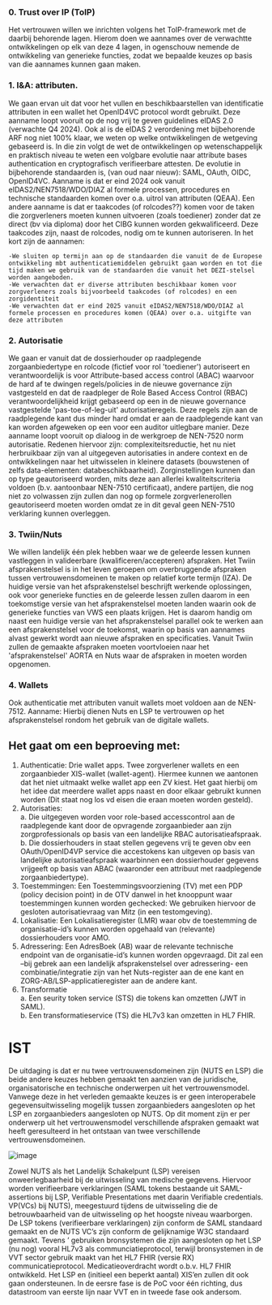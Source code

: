 
### 0. Trust over IP (ToIP)
Het vertrouwen willen we inrichten volgens het ToIP-framework met de daarbij behorende lagen. Hierom doen we aannames over de verwachtte ontwikkelingen op elk van deze 4 lagen, in ogenschouw nemende de ontwikkeling van generieke functies, zodat we bepaalde keuzes op basis van die aannames kunnen gaan maken.

### 1. I&A: attributen. 

We gaan ervan uit dat voor het vullen en beschikbaarstellen van identificatie attributen in een wallet het OpenID4VC protocol wordt gebruikt. Deze aanname loopt vooruit op de nog vrij te geven guidelines eIDAS 2.0 (verwachte Q4 2024). Ook al is de eIDAS 2 verordening met bijbehorende ARF nog niet 100% klaar, we weten op welke ontwikkelingen de wetgeving gebaseerd is. In die zin volgt de wet de ontwikkelingen op wetenschappelijk en praktisch niveau te weten een volgbare evolutie naar attribute bases authentication en cryptografisch verifieerbare attesten. De evolutie in bijbehorende standaarden is, (van oud naar nieuw): SAML, OAuth, OIDC, OpenID4VC. Aanname is dat er eind 2024 ook vanuit eIDAS2/NEN7518/WDO/DIAZ al formele processen, procedures en technische standaarden komen over o.a. uitrol van attributen (QEAA). Een andere aanname is dat er taakcodes (of rolcodes??) komen voor de taken die zorgverleners moeten kunnen uitvoeren (zoals toediener) zonder dat ze direct (bv via diploma) door het CIBG kunnen worden gekwalificeerd. Deze taakcodes zijn, naast de rolcodes, nodig om te kunnen autoriseren.
In het kort zijn de aannamen:

    -We sluiten op termijn aan op de standaarden die vanuit de de Europese ontwikkeling mbt authenticatiemiddelen gebruikt gaan worden en tot die tijd maken we gebruik van de standaarden die vanuit het DEZI-stelsel worden aangeboden. 
    -We verwachten dat er diverse attributen beschikbaar komen voor zorgverleners zoals bijvoorbeeld taakcodes (of rolcodes) en een zorgidentiteit
    -We verwachten dat er eind 2025 vanuit eIDAS2/NEN7518/WDO/DIAZ al formele processen en procedures komen (QEAA) over o.a. uitgifte van deze attributen


### 2. Autorisatie
We gaan er vanuit dat de dossierhouder op raadplegende zorgaanbiedertype en rolcode (fictief voor rol 'toediener') autoriseert en verantwoordelijk is voor Attribute-based access control (ABAC) waarvoor de hard af te dwingen regels/policies in de nieuwe governance zijn vastgesteld en dat de raadpleger de Role Based Access Control (RBAC) verantwoordelijkheid krijgt gebaseerd op een in de nieuwe governance vastgestelde 'pas-toe-of-leg-uit' autorisatieregels. Deze regels zijn aan de raadplegende kant dus minder hard omdat er aan de raadplegende kant van kan worden afgeweken op een voor een auditor uitlegbare manier. Deze aanname loopt vooruit op dialoog in de werkgroep de NEN-7520 norm autorisatie. Redenen hiervoor zijn: complexiteitsreductie, het nu niet herbruikbaar zijn van al uitgegeven autorisaties in andere context en de ontwikkelingen naar het uitwisselen in kleinere datasets (bouwstenen of zelfs data-elementen: databeschikbaarheid). Zorginstellingen kunnen dan op type geautoriseerd worden, mits deze aan allerlei kwaliteitscriteria voldoen (b.v. aantoonbaar NEN-7510 certificaat), andere partijen, die nog niet zo volwassen zijn zullen dan nog op formele zorgverlenerollen geautoriseerd moeten worden omdat ze in dit geval geen NEN-7510 verklaring kunnen overleggen.

### 3. Twiin/Nuts
We willen landelijk één plek hebben waar we de geleerde lessen kunnen vastleggen in valideerbare (kwalificeren/accepteren) afspraken. Het Twiin afsprakenstelsel is in het leven geroepen om overbruggende afspraken tussen vertrouwensdomeinen te maken op relatief korte termijn (IZA). De huidige versie van het afsprakenstelsel beschrijft werkende oplossingen, ook voor generieke functies en de geleerde lessen zullen daarom in een toekomstige versie van het afsprakenstelsel moeten landen waarin ook de generieke functies van VWS een plaats krijgen. Het is daarom handig om naast een huidige versie van het afsprakenstelsel parallel ook te werken aan een afsprakenstelsel voor de toekomst, waarin op basis van aannames alvast gewerkt wordt aan nieuwe afspraken en specificaties. Vanuit Twiin zullen de gemaakte afspraken moeten voortvloeien naar het 'afsprakenstelsel' AORTA en Nuts waar de afspraken in moeten worden opgenomen. 

### 4. Wallets
Ook authenticatie met attributen vanuit wallets moet voldoen aan de NEN-7512.
Aanname: Hierbij dienen Nuts en LSP te vertrouwen op het afsprakenstelsel rondom het gebruik van de digitale wallets.


## Het gaat om een beproeving met:
1.	Authenticatie:
Drie wallet apps. Twee  zorgverlener wallets en een zorgaanbieder XIS-wallet (wallet-agent). Hiermee kunnen we aantonen dat het niet uitmaakt welke wallet app een ZV kiest. Het gaat hierbij om het idee dat  meerdere wallet apps naast en door elkaar gebruikt kunnen worden (Dit staat nog los vd eisen die eraan moeten worden gesteld). 
2.	Autorisaties:  
a. Die uitgegeven worden voor role-based accesscontrol aan de raadplegende kant door de opvragende zorgaanbieder aan zijn zorgprofessionals op basis van een landelijke RBAC autorisatieafspraak.  
b.	Die dossierhouders in staat stellen gegevens vrij te geven obv een OAuth/OpenID4VP service die accestokens kan uitgeven op basis van landelijke autorisatieafspraak waarbinnen een dossierhouder gegevens vrijgeeft op basis van ABAC (waaronder een attribuut met raadplegende zorgaanbiedertype).    
3.	Toestemmingen:
Een Toestemmingsvoorziening (TV) met een PDP (policy decision point) in de OTV danwel in het knooppunt waar toestemmingen kunnen worden gechecked: We gebruiken hiervoor de gesloten autorisatievraag van Mitz (in een testomgeving).
4.	Lokalisatie:
Een Lokalisatieregister (LMR) waar obv de toestemming de organisatie-id’s kunnen worden opgehaald van (relevante) dossierhouders voor AMO. 
5.	Adressering:
Een AdresBoek (AB) waar de relevante technische endpoint van de organisatie-id’s kunnen worden opgevraagd. Dit zal een –bij gebrek aan een landelijk afsprakenstelsel over adressering- een combinatie/integratie zijn van het Nuts-register aan de ene kant en ZORG-AB/LSP-applicatieregister aan de andere kant.
6.	Transformatie  
a. Een seurity token service (STS) die tokens kan omzetten (JWT in SAML).   
b. Een transformatieservice (TS) die HL7v3 kan omzetten in HL7 FHIR.




# IST
De uitdaging is dat er nu twee vertrouwensdomeinen zijn (NUTS en LSP) die beide andere keuzes hebben gemaakt ten aanzien van de juridische, organisatorische en technische onderwerpen uit het  vertrouwensmodel. Vanwege deze in het verleden gemaakte keuzes is er geen interoperabele gegevensuitwisseling mogelijk tussen zorgaanbieders aangesloten op het LSP en zorgaanbieders aangesloten op NUTS.  Op dit moment zijn er per onderwerp uit het vertrouwensmodel verschillende afspraken gemaakt wat heeft geresulteerd in het ontstaan van twee verschillende vertrouwensdomeinen.

![image](https://github.com/minvws/generiekefuncties-beproevingen/assets/123090714/48348ce2-6cff-46a4-a56d-44d63f60d1d3)

Zowel NUTS als het Landelijk Schakelpunt (LSP) vereisen onweerlegbaarheid bij de uitwisseling van medische gegevens. Hiervoor worden verifieerbare verklaringen (SAML tokens bestaande uit SAML-assertions bij LSP, Verifiable Presentations met daarin Verifiable credentials. VP(VCs) bij NUTS), meegestuurd tijdens de uitwisseling die de betrouwbaarheid van de uitwisseling op het hoogste niveau waarborgen. De LSP tokens (verifieerbare verklaringen) zijn conform de SAML standaard gemaakt en de NUTS VC’s zijn conform de gelijknamige W3C standaard gemaakt. Tevens ’ gebruiken bronsystemen die zijn aangesloten op het LSP (nu nog) vooral HL7v3 als communciatieprotocol, terwijl bronsystemen in de VVT sector gebruik maakt van het HL7 FHIR (versie RX) communicatieprotocol. Medicatieoverdracht wordt o.b.v. HL7 FHIR ontwikkeld. Het LSP en (initieel een beperkt aantal) XIS’en zullen dit ook gaan ondersteunen. In de eersre fase is de PoC voor één richting, dus datastroom van eerste lijn naar VVT en in tweede fase ook andersom.